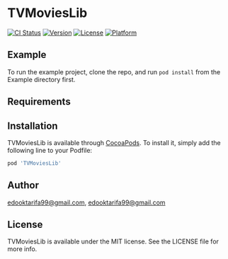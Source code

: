 # TVMoviesLib

[![CI Status](https://img.shields.io/travis/edooktarifa99@gmail.com/TVMoviesLib.svg?style=flat)](https://travis-ci.org/edooktarifa99@gmail.com/TVMoviesLib)
[![Version](https://img.shields.io/cocoapods/v/TVMoviesLib.svg?style=flat)](https://cocoapods.org/pods/TVMoviesLib)
[![License](https://img.shields.io/cocoapods/l/TVMoviesLib.svg?style=flat)](https://cocoapods.org/pods/TVMoviesLib)
[![Platform](https://img.shields.io/cocoapods/p/TVMoviesLib.svg?style=flat)](https://cocoapods.org/pods/TVMoviesLib)

## Example

To run the example project, clone the repo, and run `pod install` from the Example directory first.

## Requirements

## Installation

TVMoviesLib is available through [CocoaPods](https://cocoapods.org). To install
it, simply add the following line to your Podfile:

```ruby
pod 'TVMoviesLib'
```

## Author

edooktarifa99@gmail.com, edooktarifa99@gmail.com

## License

TVMoviesLib is available under the MIT license. See the LICENSE file for more info.

